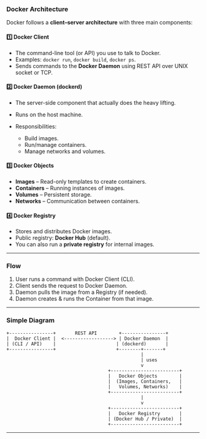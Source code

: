 ### Docker Architecture

Docker follows a **client–server architecture** with three main components:

#### 1️⃣ **Docker Client**

* The command-line tool (or API) you use to talk to Docker.
* Examples: `docker run`, `docker build`, `docker ps`.
* Sends commands to the **Docker Daemon** using REST API over UNIX socket or TCP.

#### 2️⃣ **Docker Daemon (dockerd)**

* The server-side component that actually does the heavy lifting.
* Runs on the host machine.
* Responsibilities:

  * Build images.
  * Run/manage containers.
  * Manage networks and volumes.

#### 3️⃣ **Docker Objects**

* **Images** – Read-only templates to create containers.
* **Containers** – Running instances of images.
* **Volumes** – Persistent storage.
* **Networks** – Communication between containers.

#### 4️⃣ **Docker Registry**

* Stores and distributes Docker images.
* Public registry: **Docker Hub** (default).
* You can also run a **private registry** for internal images.

---

### Flow

1. User runs a command with Docker Client (CLI).
2. Client sends the request to Docker Daemon.
3. Daemon pulls the image from a Registry (if needed).
4. Daemon creates & runs the Container from that image.

---

### Simple Diagram

```
+----------------+       REST API        +----------------+
|  Docker Client |  <------------------> | Docker Daemon  |
| (CLI / API)    |                      | (dockerd)       |
+----------------+                      +--------+-------+
                                                 |
                                                 | uses
                                                 v
                                     +-------------------------+
                                     |   Docker Objects        |
                                     |  (Images, Containers,   |
                                     |   Volumes, Networks)    |
                                     +-------------------------+
                                                 |
                                                 v
                                     +-------------------------+
                                     |   Docker Registry       |
                                     | (Docker Hub / Private)  |
                                     +-------------------------+
```

---